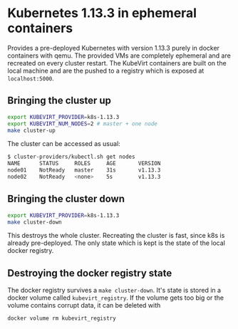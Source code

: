 # Kubernetes 1.13.3 in ephemeral containers

Provides a pre-deployed Kubernetes with version 1.13.3 purely in docker
containers with qemu. The provided VMs are completely ephemeral and are
recreated on every cluster restart. The KubeVirt containers are built on the
local machine and are the pushed to a registry which is exposed at
`localhost:5000`.

## Bringing the cluster up

```bash
export KUBEVIRT_PROVIDER=k8s-1.13.3
export KUBEVIRT_NUM_NODES=2 # master + one node
make cluster-up
```

The cluster can be accessed as usual:

```bash
$ cluster-providers/kubectl.sh get nodes
NAME      STATUS     ROLES     AGE       VERSION
node01    NotReady   master    31s       v1.13.3
node02    NotReady   <none>    5s        v1.13.3
```

## Bringing the cluster down

```bash
export KUBEVIRT_PROVIDER=k8s-1.13.3
make cluster-down
```

This destroys the whole cluster. Recreating the cluster is fast, since k8s is
already pre-deployed. The only state which is kept is the state of the local
docker registry.

## Destroying the docker registry state

The docker registry survives a `make cluster-down`. It's state is stored in a
docker volume called `kubevirt_registry`. If the volume gets too big or the
volume contains corrupt data, it can be deleted with

```bash
docker volume rm kubevirt_registry
```

